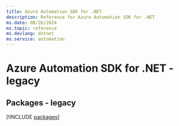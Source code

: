 ```yaml
---
title: Azure Automation SDK for .NET
description: Reference for Azure Automation SDK for .NET
ms.date: 08/26/2024
ms.topic: reference
ms.devlang: dotnet
ms.service: automation
---
```

# Azure Automation SDK for .NET - legacy
## Packages - legacy
[!INCLUDE [packages](automation-index.md)]